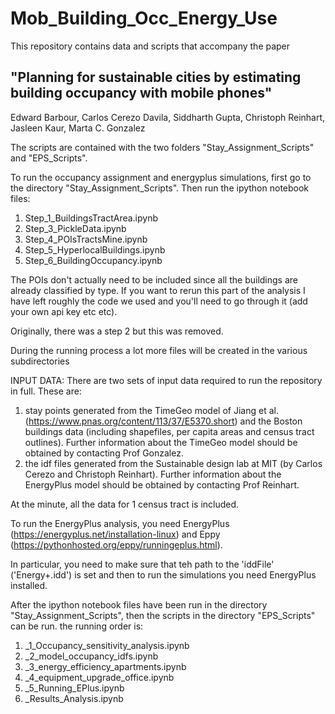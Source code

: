 # Mob_Building_Occ_Energy_Use

This repository contains data and scripts that accompany the paper 

## "Planning for sustainable cities by estimating building occupancy with mobile phones"
Edward Barbour, Carlos Cerezo Davila, Siddharth Gupta, Christoph Reinhart, Jasleen Kaur, Marta C. Gonzalez

The scripts are contained with the two folders "Stay_Assignment_Scripts" and "EPS_Scripts".

To run the occupancy assignment and energyplus simulations, first go to the directory "Stay_Assignment_Scripts".
Then run the ipython notebook files:
1. Step_1_BuildingsTractArea.ipynb
2. Step_3_PickleData.ipynb
3. Step_4_POIsTractsMine.ipynb 
4. Step_5_HyperlocalBuildings.ipynb
5. Step_6_BuildingOccupancy.ipynb

The POIs don't actually need to be included since all the buildings are already classified by type. If you want to rerun this part of the analysis I have left roughly the code we used and you'll need to go through it (add your own api key etc etc).

Originally, there was a step 2 but this was removed.

During the running process a lot more files will be created in the various subdirectories

INPUT DATA:
There are two sets of input data required to run the repository in full.
These are:
1) stay points generated from the TimeGeo model of Jiang et al. (https://www.pnas.org/content/113/37/E5370.short) and the Boston buildings data (including shapefiles, per capita areas and census tract outlines). Further information about the TimeGeo model should be obtained by contacting Prof Gonzalez.
2) the idf files generated from the Sustainable design lab at MIT (by Carlos Cerezo and Christoph Reinhart). Further information about the EnergyPlus model should be obtained by contacting Prof Reinhart.

At the minute, all the data for 1 census tract is included.

To run the EnergyPlus analysis, you need EnergyPlus (https://energyplus.net/installation-linux) and Eppy (https://pythonhosted.org/eppy/runningeplus.html).

In particular, you need to make sure that teh path to the 'iddFile' ('Energy+.idd') is set and then to run the simulations you need EnergyPlus installed.

After the ipython notebook files have been run in the directory "Stay_Assignment_Scripts", then the scripts in the directory "EPS_Scripts" can be run.
the running order is:
1. _1_Occupancy_sensitivity_analysis.ipynb
2. _2_model_occupancy_idfs.ipynb
3. _3_energy_efficiency_apartments.ipynb
4. _4_equipment_upgrade_office.ipynb
5. _5_Running_EPlus.ipynb
6. _Results_Analysis.ipynb



